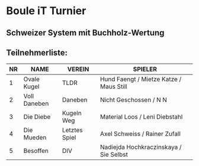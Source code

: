 # Boule iT Turnier
## Schweizer System mit Buchholz-Wertung
## Teilnehmerliste:
| NR | NAME | VEREIN | SPIELER |
| --- | --- | --- | --- |
| 1 | Ovale Kugel | TLDR | Hund Faengt / Mietze Katze / Maus Still |
| 2 | Voll Daneben | Daneben | Nicht Geschossen / N N |
| 3 | Die Diebe | Kugeln Weg | Material Loos / Leni Diebstahl |
| 4 | Die Mueden | Letztes Spiel |  Axel Schweiss / Rainer Zufall |
| 5 | Besoffen | DIV | Nadiejda Hochkraczinskaya / Sie Selbst |
